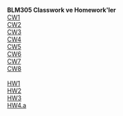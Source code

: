 <b>BLM305 Classwork ve Homework'ler</b><br>
[CW1](https://mustafakiyga.github.io/AdvancedProgramming/CW1/CW1.png)  <br>
[CW2](https://mustafakiyga.github.io/AdvancedProgramming/CW2/CW2-Array%20Demo.html)<br>
[CW3](https://mustafakiyga.github.io/AdvancedProgramming/CW3/inspector.html)<br>
[CW4](https://mustafakiyga.github.io/AdvancedProgramming/CW4/index.html)<br>
[CW5](https://mustafakiyga.github.io/AdvancedProgramming/CW5/File_Comparison.html)<br>
[CW6](https://mustafakiyga.github.io/AdvancedProgramming/CW6/CW6.html)<br>
[CW7](https://mustafakiyga.github.io/AdvancedProgramming/CW7/CW7.html)<br>
[CW8](https://mustafakiyga.github.io/AdvancedProgramming/CW8/CW8.png)<br><br>
[HW1](https://mustafakiyga.github.io/AdvancedProgramming/HW1/HW1-Add_Course.html)<br>
[HW2](https://mustafakiyga.github.io/AdvancedProgramming/HW2/Database.html)<br>
[HW3](https://mustafakiyga.github.io/AdvancedProgramming/HW3/index.html)<br>
[HW4.a](https://mustafakiyga.github.io/AdvancedProgramming)<br>

